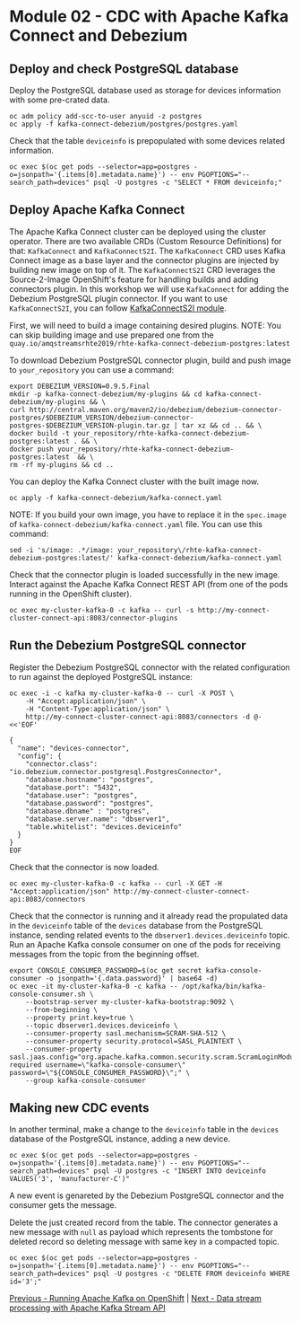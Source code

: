 # Module 02 - CDC with Apache Kafka Connect and Debezium

## Deploy and check PostgreSQL database

Deploy the PostgreSQL database used as storage for devices information with some pre-crated data.

```shell
oc adm policy add-scc-to-user anyuid -z postgres
oc apply -f kafka-connect-debezium/postgres/postgres.yaml
```

Check that the table `deviceinfo` is prepopulated with some devices related information.

```shell
oc exec $(oc get pods --selector=app=postgres -o=jsonpath='{.items[0].metadata.name}') -- env PGOPTIONS="--search_path=devices" psql -U postgres -c "SELECT * FROM deviceinfo;"
```

## Deploy Apache Kafka Connect

The Apache Kafka Connect cluster can be deployed using the cluster operator.
There are two available CRDs (Custom Resource Definitions) for that: `KafkaConnect` and `KafkaConnectS2I`.
The `KafkaConnect` CRD uses Kafka Connect image as a base layer and the connector plugins are injected by building new image on top of it.
The `KafkaConnectS2I` CRD leverages the Source-2-Image OpenShift's feature for handling builds and adding connectors plugin.
In this workshop we will use `KafkaConnect` for adding the Debezium PostgreSQL plugin connector.
If you want to use `KafkaConnectS2I`, you can follow [KafkaConnectS2I module](02-cdc-connect-s2i-debezium.md). 

First, we will need to build a image containing desired plugins.
NOTE: You can skip building image and use prepared one from the `quay.io/amqstreamsrhte2019/rhte-kafka-connect-debezium-postgres:latest`

To download Debezium PostgreSQL connector plugin, build and push image to `your_repository` you can use a command:
```shell
export DEBEZIUM_VERSION=0.9.5.Final
mkdir -p kafka-connect-debezium/my-plugins && cd kafka-connect-debezium/my-plugins && \
curl http://central.maven.org/maven2/io/debezium/debezium-connector-postgres/$DEBEZIUM_VERSION/debezium-connector-postgres-$DEBEZIUM_VERSION-plugin.tar.gz | tar xz && cd .. && \
docker build -t your_repository/rhte-kafka-connect-debezium-postgres:latest . && \
docker push your_repository/rhte-kafka-connect-debezium-postgres:latest  && \
rm -rf my-plugins && cd ..
```

You can deploy the Kafka Connect cluster with the built image now.

```shell
oc apply -f kafka-connect-debezium/kafka-connect.yaml
```
NOTE: If you build your own image, you have to replace it in the `spec.image` of `kafka-connect-debezium/kafka-connect.yaml` file.
You can use this command:
```shell
sed -i 's/image: .*/image: your_repository\/rhte-kafka-connect-debezium-postgres:latest/' kafka-connect-debezium/kafka-connect.yaml
```

Check that the connector plugin is loaded successfully in the new image.
Interact against the Apache Kafka Connect REST API (from one of the pods running in the OpenShift cluster).

```shell
oc exec my-cluster-kafka-0 -c kafka -- curl -s http://my-connect-cluster-connect-api:8083/connector-plugins
```

## Run the Debezium PostgreSQL connector

Register the Debezium PostgreSQL connector with the related configuration to run against the deployed PostgreSQL instance:

```shell
oc exec -i -c kafka my-cluster-kafka-0 -- curl -X POST \
    -H "Accept:application/json" \
    -H "Content-Type:application/json" \
    http://my-connect-cluster-connect-api:8083/connectors -d @- <<'EOF'

{
  "name": "devices-connector",
  "config": {
    "connector.class": "io.debezium.connector.postgresql.PostgresConnector",
    "database.hostname": "postgres",
    "database.port": "5432",
    "database.user": "postgres",
    "database.password": "postgres",
    "database.dbname" : "postgres",
    "database.server.name": "dbserver1",
    "table.whitelist": "devices.deviceinfo"
  }
}
EOF
```

Check that the connector is now loaded.

```shell
oc exec my-cluster-kafka-0 -c kafka -- curl -X GET -H "Accept:application/json" http://my-connect-cluster-connect-api:8083/connectors
```

Check that the connector is running and it already read the propulated data in the `deviceinfo` table of the `devices` database from the PostgreSQL instance, sending related events to the `dbserver1.devices.deviceinfo` topic.
Run an Apache Kafka console consumer on one of the pods for receiving messages from the topic from the beginning offset.

```shell
export CONSOLE_CONSUMER_PASSWORD=$(oc get secret kafka-console-consumer -o jsonpath='{.data.password}' | base64 -d)
oc exec -it my-cluster-kafka-0 -c kafka -- /opt/kafka/bin/kafka-console-consumer.sh \
    --bootstrap-server my-cluster-kafka-bootstrap:9092 \
    --from-beginning \
    --property print.key=true \
    --topic dbserver1.devices.deviceinfo \
    --consumer-property sasl.mechanism=SCRAM-SHA-512 \
    --consumer-property security.protocol=SASL_PLAINTEXT \
    --consumer-property sasl.jaas.config="org.apache.kafka.common.security.scram.ScramLoginModule required username=\"kafka-console-consumer\" password=\"${CONSOLE_CONSUMER_PASSWORD}\";" \
    --group kafka-console-consumer
```

## Making new CDC events

In another terminal, make a change to the `deviceinfo` table in the `devices` database of the PostgreSQL instance, adding a new device.

```shell
oc exec $(oc get pods --selector=app=postgres -o=jsonpath='{.items[0].metadata.name}') -- env PGOPTIONS="--search_path=devices" psql -U postgres -c "INSERT INTO deviceinfo VALUES('3', 'manufacturer-C')"
```

A new event is genareted by the Debezium PostgreSQL connector and the consumer gets the message.

Delete the just created record from the table.
The connector generates a new message with `null` as payload which represents the tombstone for deleted record so deleting message with same key in a compacted topic.

```shell
oc exec $(oc get pods --selector=app=postgres -o=jsonpath='{.items[0].metadata.name}') -- env PGOPTIONS="--search_path=devices" psql -U postgres -c "DELETE FROM deviceinfo WHERE id='3';"
```

[Previous - Running Apache Kafka on OpenShift](01-kafka-on-openshift.md) | [Next - Data stream processing with Apache Kafka Stream API](03-streams-api.md)
